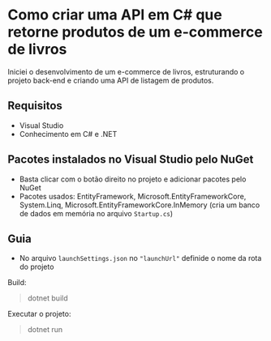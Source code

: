 # Como criar uma API em C# que retorne produtos de um e-commerce de livros
Iniciei o desenvolvimento de um e-commerce de livros, estruturando o projeto back-end e criando uma API de listagem de produtos.

## Requisitos
- Visual Studio
- Conhecimento em C# e .NET

## Pacotes instalados no Visual Studio pelo NuGet 
- Basta clicar com o botão direito no projeto e adicionar pacotes pelo NuGet
- Pacotes usados: EntityFramework, Microsoft.EntityFrameworkCore, System.Linq, Microsoft.EntityFrameworkCore.InMemory (cria um banco de dados em memória no arquivo `Startup.cs`)

## Guia
- No arquivo `launchSettings.json` no `"launchUrl"` definide o nome da rota do projeto

Build:
>dotnet build

Executar o projeto:
>dotnet run
